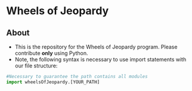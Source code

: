 # Wheels of Jeopardy

## About
- This is the repository for the Wheels of Jeopardy program. Please contribute **only** using Python.
- Note, the following syntax is necessary to use import statements with our file structure:

```python
#Necessary to guarantee the path contains all modules
import wheelsOfJeopardy.[YOUR_PATH]
```